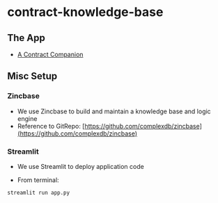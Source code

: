 # contract-knowledge-base

## The App

* [A Contract Companion](https://share.streamlit.io/msai-krr-group/contract-knowledge-base/main/app.py)

## Misc Setup

### Zincbase

* We use Zincbase to build and maintain a knowledge base and logic engine
* Reference to GitRepo: [https://github.com/complexdb/zincbase](https://github.com/complexdb/zincbase)

### Streamlit

* We use Streamlit to deploy application code

* From terminal:

```terminal
streamlit run app.py
```
